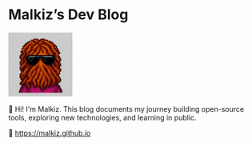 # Malkiz’s Dev Blog

<img src="/docs/favicon.png" alt="Malkiz Avatar" width="128" height="128">

👋 Hi! I'm Malkiz. This blog documents my journey building open-source tools, exploring new technologies, and learning in public.

📍 https://malkiz.github.io

